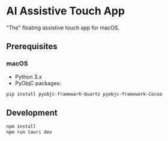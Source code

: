 # AI Assistive Touch App

"The" floating assistive touch app for macOS.

## Prerequisites

### macOS
- Python 3.x
- PyObjC packages:
```bash
pip install pyobjc-framework-Quartz pyobjc-framework-Cocoa
```

## Development

```bash
npm install
npm run tauri dev
```
